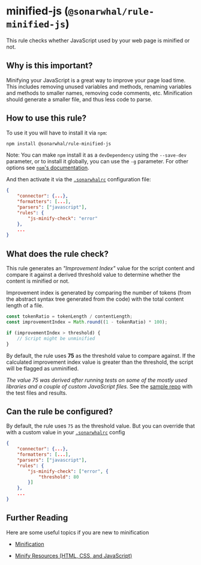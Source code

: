 # minified-js (`@sonarwhal/rule-minified-js`)

This rule checks whether JavaScript used by your web page is minified or not.

## Why is this important?

Minifying your JavaScript is a great way to improve your page load time.
This includes removing unused variables and methods, renaming variables
 and methods to smaller names, removing code comments, etc.
Minification should generate a smaller file, and thus less code to parse.

## How to use this rule?

To use it you will have to install it via `npm`:

```bash
npm install @sonarwhal/rule-minified-js
```

Note: You can make `npm` install it as a `devDependency` using the `--save-dev`
parameter, or to install it globally, you can use the `-g` parameter. For
other options see
[`npm`'s documentation][NPM documentation].

And then activate it via the [`.sonarwhalrc`][sonarwhalrc]
configuration file:

```json
{
    "connector": {...},
    "formatters": [...],
    "parsers": ["javascript"],
    "rules": {
        "js-minify-check": "error"
    },
    ...
}
```

## What does the rule check?

This rule generates an *"Improvement Index"* value for the script content
and compare it against a derived threshold value to determine whether the
content is minified or not.

Improvement index is generated by comparing the number of tokens
(from the abstract syntax tree generated from the code) with the
total content length of a file.

```javascript
const tokenRatio = tokenLength / contentLength;
const improvementIndex = Math.round((1 - tokenRatio) * 100);

if (improvementIndex > threshold) {
    // Script might be unminified
}
```

By default, the rule uses **75** as the threshold value to compare against.
If the calculated improvement index value is greater than the threshold,
the script will be flagged as unminified.

 *The value 75 was derived after running tests on some of the mostly used
 libraries and a couple of custom JavaScript files.* See the
 [sample repo][Improvement Index tests repo] with the test files and results.

## Can the rule be configured?

By default, the rule uses `75` as the threshold value. But you can override
that with a custom value in your [`.sonarwhalrc`][sonarwhalrc] config

```json
{
    "connector": {...},
    "formatters": [...],
    "parsers": ["javascript"],
    "rules": {
        "js-minify-check": ["error", {
            "threshold": 80
        }]
    },
    ...
}
```

## Further Reading

Here are some useful topics if you are new to minification

* [Minification][Minification Wiki]

* [Minify Resources (HTML, CSS, and JavaScript)][Google Speed Insights]

<!-- Link labels: -->

[sonarwhalrc]:
https://sonarwhal.com/docs/user-guide/further-configuration/sonarwhalrc-formats/

[Improvement Index tests repo]:
https://github.com/kshyju/ImprovementIndex-Comparison

[Minification Wiki]:
https://en.wikipedia.org/wiki/Minification_(programming)

[Google Speed Insights]:
https://developers.google.com/speed/docs/insights/MinifyResources

[NPM documentation]:
[https://docs.npmjs.com/cli/install]

[sonarwhalrc]:
https://sonarwhal.com/docs/user-guide/further-configuration/sonarwhalrc-formats/

<!-- Link labels: -->